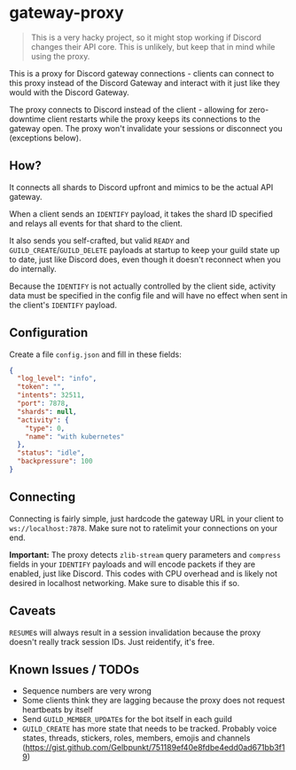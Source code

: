 # gateway-proxy

> This is a very hacky project, so it might stop working if Discord changes their API core. This is unlikely, but keep that in mind while using the proxy.

This is a proxy for Discord gateway connections - clients can connect to this proxy instead of the Discord Gateway and interact with it just like they would with the Discord Gateway.

The proxy connects to Discord instead of the client - allowing for zero-downtime client restarts while the proxy keeps its connections to the gateway open. The proxy won't invalidate your sessions or disconnect you (exceptions below).

## How?

It connects all shards to Discord upfront and mimics to be the actual API gateway.

When a client sends an `IDENTIFY` payload, it takes the shard ID specified and relays all events for that shard to the client.

It also sends you self-crafted, but valid `READY` and `GUILD_CREATE`/`GUILD_DELETE` payloads at startup to keep your guild state up to date, just like Discord does, even though it doesn't reconnect when you do internally.

Because the `IDENTIFY` is not actually controlled by the client side, activity data must be specified in the config file and will have no effect when sent in the client's `IDENTIFY` payload.

## Configuration

Create a file `config.json` and fill in these fields:

```json
{
  "log_level": "info",
  "token": "",
  "intents": 32511,
  "port": 7878,
  "shards": null,
  "activity": {
    "type": 0,
    "name": "with kubernetes"
  },
  "status": "idle",
  "backpressure": 100
}
```

## Connecting

Connecting is fairly simple, just hardcode the gateway URL in your client to `ws://localhost:7878`. Make sure not to ratelimit your connections on your end.

**Important:** The proxy detects `zlib-stream` query parameters and `compress` fields in your `IDENTIFY` payloads and will encode packets if they are enabled, just like Discord. This codes with CPU overhead and is likely not desired in localhost networking. Make sure to disable this if so.

## Caveats

`RESUME`s will always result in a session invalidation because the proxy doesn't really track session IDs. Just reidentify, it's free.

## Known Issues / TODOs

- Sequence numbers are very wrong
- Some clients think they are lagging because the proxy does not request heartbeats by itself
- Send `GUILD_MEMBER_UPDATE`s for the bot itself in each guild
- `GUILD_CREATE` has more state that needs to be tracked. Probably voice states, threads, stickers, roles, members, emojis and channels (https://gist.github.com/Gelbpunkt/751189ef40e8fdbe4edd0ad671bb3f19)
